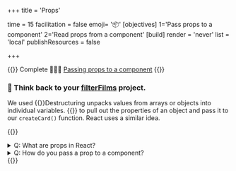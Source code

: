 +++
title = 'Props'

time = 15
facilitation = false
emoji= '📦'
[objectives]
    1='Pass props to a component'
    2='Read props from a component'
[build]
  render = 'never'
  list = 'local'
  publishResources = false

+++

{{<note type="narrative" title="React Learn">}}
Complete 🧑🏾‍🎓 [Passing props to a component](https://react.dev/learn/passing-props-to-a-component)
{{</note>}}

### 🧠 Think back to your [filterFilms](/filterFilms.html) project.

We used {{<tooltip title="destructuring ">}}Destructuring unpacks values from arrays or objects into individual variables.
{{</tooltip>}} to pull out the properties of an object and pass it to our `createCard()` function. React uses a similar idea.

{{<note type="question" title="Check your understanding">}}

<details><summary>Q: What are props in React?
</summary>
A: Props are values passed from a parent component to a child component.
</details>
<details><summary>Q: How do you pass a prop to a component?
</summary>
A: Add the prop to the JSX tag of the child component.
</details>
{{</note>}}
